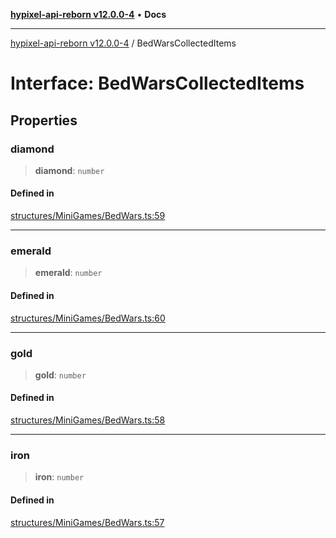 [**hypixel-api-reborn v12.0.0-4**](../README.md) • **Docs**

***

[hypixel-api-reborn v12.0.0-4](../globals.md) / BedWarsCollectedItems

# Interface: BedWarsCollectedItems

## Properties

### diamond

> **diamond**: `number`

#### Defined in

[structures/MiniGames/BedWars.ts:59](https://github.com/Kathund/REBORN-docs-TEST/blob/1c14a4fa83649d1c26475bdd62d394bf5095b016/src/structures/MiniGames/BedWars.ts#L59)

***

### emerald

> **emerald**: `number`

#### Defined in

[structures/MiniGames/BedWars.ts:60](https://github.com/Kathund/REBORN-docs-TEST/blob/1c14a4fa83649d1c26475bdd62d394bf5095b016/src/structures/MiniGames/BedWars.ts#L60)

***

### gold

> **gold**: `number`

#### Defined in

[structures/MiniGames/BedWars.ts:58](https://github.com/Kathund/REBORN-docs-TEST/blob/1c14a4fa83649d1c26475bdd62d394bf5095b016/src/structures/MiniGames/BedWars.ts#L58)

***

### iron

> **iron**: `number`

#### Defined in

[structures/MiniGames/BedWars.ts:57](https://github.com/Kathund/REBORN-docs-TEST/blob/1c14a4fa83649d1c26475bdd62d394bf5095b016/src/structures/MiniGames/BedWars.ts#L57)
